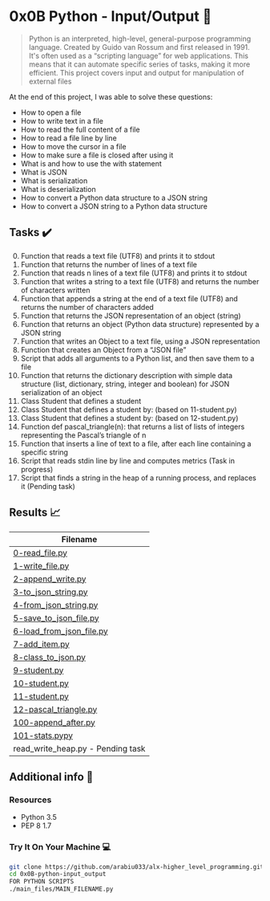 # 0x0B Python - Input/Output :snake:

> Python is an interpreted, high-level, general-purpose programming language. Created by Guido van Rossum and first released in 1991. It's often used as a “scripting language” for web applications. This means that it can automate specific series of tasks, making it more efficient. This project covers input and output for manipulation of external files

At the end of this project, I was able to solve these questions:
  
* How to open a file
* How to write text in a file
* How to read the full content of a file
* How to read a file line by line
* How to move the cursor in a file
* How to make sure a file is closed after using it
* What is and how to use the with statement
* What is JSON
* What is serialization
* What is deserialization
* How to convert a Python data structure to a JSON string
* How to convert a JSON string to a Python data structure

## Tasks :heavy_check_mark:

0. Function that reads a text file (UTF8) and prints it to stdout
1. Function that returns the number of lines of a text file
2. Function that reads n lines of a text file (UTF8) and prints it to stdout
3. Function that writes a string to a text file (UTF8) and returns the number of characters written
4. Function that appends a string at the end of a text file (UTF8) and returns the number of characters added
5. Function that returns the JSON representation of an object (string)
6. Function that returns an object (Python data structure) represented by a JSON string
7. Function that writes an Object to a text file, using a JSON representation
8. Function that creates an Object from a “JSON file”
9. Script that adds all arguments to a Python list, and then save them to a file
10. Function that returns the dictionary description with simple data structure (list, dictionary, string, integer and boolean) for JSON serialization of an object
11. Class Student that defines a student
12. Class Student that defines a student by: (based on 11-student.py)
13. Class Student that defines a student by: (based on 12-student.py)
14. Function def pascal_triangle(n): that returns a list of lists of integers representing the Pascal’s triangle of n
15. Function that inserts a line of text to a file, after each line containing a specific string 
16. Script that reads stdin line by line and computes metrics (Task in progress)
17. Script that finds a string in the heap of a running process, and replaces it (Pending task)

## Results :chart_with_upwards_trend:

| Filename |
| ------ |
| [0-read_file.py](https://github.com/arabiu033/alx-higher_level_programming/blob/main/0x0B-python-input_output/0-read_file.py)|
| [1-write_file.py](https://github.com/arabiu033/alx-higher_level_programming/blob/main/0x0B-python-input_output/1-write_file.py)|
| [2-append_write.py](https://github.com/arabiu033/alx-higher_level_programming/blob/main/0x0B-python-input_output/2-append_write.py)|
| [3-to_json_string.py](https://github.com/arabiu033/alx-higher_level_programming/blob/main/0x0B-python-input_output/3-to_json_string.py)|
| [4-from_json_string.py](https://github.com/arabiu033/alx-higher_level_programming/blob/main/0x0B-python-input_output/4-from_json_string.py)|
| [5-save_to_json_file.py](https://github.com/arabiu033/alx-higher_level_programming/blob/main/0x0B-python-input_output/5-save_to_json_file.py)|
| [6-load_from_json_file.py](https://github.com/arabiu033/alx-higher_level_programming/blob/main/0x0B-python-input_output/6-load_from_json_file.py)|
| [7-add_item.py](https://github.com/arabiu033/alx-higher_level_programming/blob/main/0x0B-python-input_output/7-add_item.py)|
| [8-class_to_json.py](https://github.com/arabiu033/alx-higher_level_programming/blob/main/0x0B-python-input_output/8-class_to_json.py)|
| [9-student.py](https://github.com/arabiu033/alx-higher_level_programming/blob/main/0x0B-python-input_output/9-student.py)|
| [10-student.py](https://github.com/arabiu033/alx-higher_level_programming/blob/main/0x0B-python-input_output/10-student.py)|
| [11-student.py](https://github.com/arabiu033/alx-higher_level_programming/blob/main/0x0B-python-input_output/11-student.py)|
| [12-pascal_triangle.py](https://github.com/arabiu033/alx-higher_level_programming/blob/main/0x0B-python-input_output/12-pascal_triangle.py)|
| [100-append_after.py](https://github.com/arabiu033/alx-higher_level_programming/blob/main/0x0B-python-input_output/100-append_after.py)|
| [101-stats.pypy](https://github.com/arabiu033/alx-higher_level_programming/blob/main/0x0B-python-input_output/101-stats.py)|
| read_write_heap.py - Pending task|

## Additional info :construction:
### Resources

- Python 3.5
- PEP 8 1.7

### Try It On Your Machine :computer:	
```bash
git clone https://github.com/arabiu033/alx-higher_level_programming.git
cd 0x0B-python-input_output
FOR PYTHON SCRIPTS
./main_files/MAIN_FILENAME.py
```
